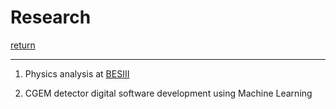 # Research

[return](README.md)

------



1. Physics analysis at [BESIII](http://bes3.ihep.ac.cn)

   

2. CGEM detector digital software development using Machine Learning

